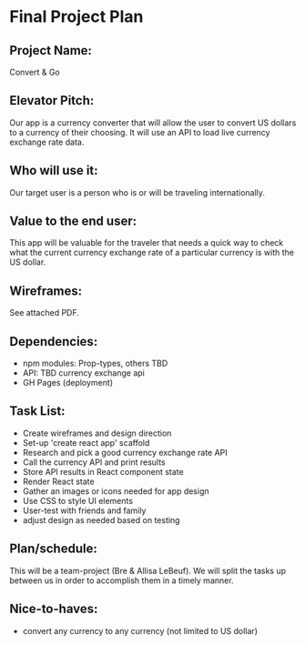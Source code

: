 # Final Project Plan

## Project Name: 

Convert & Go

## Elevator Pitch:

Our app is a currency converter that will allow the user to convert US dollars to a currency of their choosing. It will use an API to load live currency exchange rate data.

## Who will use it:

Our target user is a person who is or will be traveling internationally. 

## Value to the end user:

This app will be valuable for the traveler that needs a quick way to check what the current currency exchange rate of a particular currency is with the US dollar.

## Wireframes: 

See attached PDF.

## Dependencies: 

* npm modules: Prop-types, others TBD 
* API: TBD currency exchange api
* GH Pages (deployment)

## Task List:

* Create wireframes and design direction 
* Set-up 'create react app' scaffold
* Research and pick a good currency exchange rate API
* Call the currency API and print results
* Store API results in React component state
* Render React state
* Gather an images or icons needed for app design
* Use CSS to style UI elements
* User-test with friends and family
* adjust design as needed based on testing

## Plan/schedule: 

This will be a team-project (Bre & Allisa LeBeuf). We will split the tasks up between us in order to accomplish them in a timely manner.

## Nice-to-haves:

* convert any currency to any currency (not limited to US dollar)

